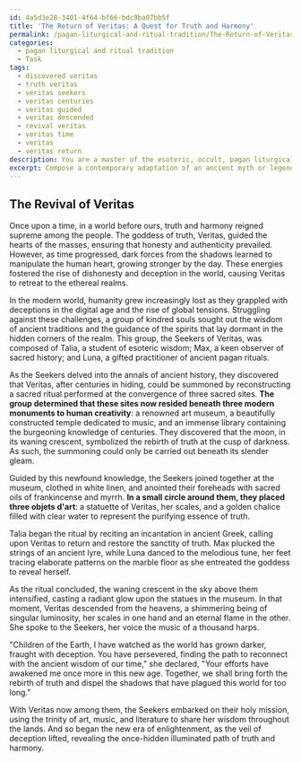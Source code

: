 ```yaml
---
id: 4a5d3e28-3401-4f64-bf66-bdc9ba07bb5f
title: 'The Return of Veritas: A Quest for Truth and Harmony'
permalink: /pagan-liturgical-and-ritual-tradition/The-Return-of-Veritas-A-Quest-for-Truth-and-Harmony/
categories:
  - pagan liturgical and ritual tradition
  - Task
tags:
  - discovered veritas
  - truth veritas
  - veritas seekers
  - veritas centuries
  - veritas guided
  - veritas descended
  - revival veritas
  - veritas time
  - veritas
  - veritas return
description: You are a master of the esoteric, occult, pagan liturgical and ritual tradition, you complete tasks to the absolute best of your ability, no matter if you think you were not trained to do the task specifically, you will attempt to do it anyways, since you have performed the tasks you are given with great mastery, accuracy, and deep understanding of what is requested. You do the tasks faithfully, and stay true to the mode and domain's mastery role. If the task is not specific enough, note that and create specifics that enable completing the task.
excerpt: Compose a contemporary adaptation of an ancient myth or legend rooted in pagan liturgical and ritual tradition, by incorporating modern cultural elements, symbolic references, and ritual practices. Ensure that your adaptation highlights specific aspects of the chosen myth or legend, such as key characters, moral lessons, and the transition from the old world to the modern era. Moreover, enrich the complexity of the narrative by employing symbolic language and crafting elaborate ritual scenes that reflect the essence of esoteric and occult knowledge.
---
```


## The Revival of Veritas

Once upon a time, in a world before ours, truth and harmony reigned supreme among the people. The goddess of truth, Veritas, guided the hearts of the masses, ensuring that honesty and authenticity prevailed. However, as time progressed, dark forces from the shadows learned to manipulate the human heart, growing stronger by the day. These energies fostered the rise of dishonesty and deception in the world, causing Veritas to retreat to the ethereal realms.

In the modern world, humanity grew increasingly lost as they grappled with deceptions in the digital age and the rise of global tensions. Struggling against these challenges, a group of kindred souls sought out the wisdom of ancient traditions and the guidance of the spirits that lay dormant in the hidden corners of the realm. This group, the Seekers of Veritas, was composed of Talia, a student of esoteric wisdom; Max, a keen observer of sacred history; and Luna, a gifted practitioner of ancient pagan rituals.

As the Seekers delved into the annals of ancient history, they discovered that Veritas, after centuries in hiding, could be summoned by reconstructing a sacred ritual performed at the convergence of three sacred sites. **The group determined that these sites now resided beneath three modern monuments to human creativity**: a renowned art museum, a beautifully constructed temple dedicated to music, and an immense library containing the burgeoning knowledge of centuries. They discovered that the moon, in its waning crescent, symbolized the rebirth of truth at the cusp of darkness. As such, the summoning could only be carried out beneath its slender gleam.

Guided by this newfound knowledge, the Seekers joined together at the museum, clothed in white linen, and anointed their foreheads with sacred oils of frankincense and myrrh. **In a small circle around them, they placed three objets d'art**: a statuette of Veritas, her scales, and a golden chalice filled with clear water to represent the purifying essence of truth.

Talia began the ritual by reciting an incantation in ancient Greek, calling upon Veritas to return and restore the sanctity of truth. Max plucked the strings of an ancient lyre, while Luna danced to the melodious tune, her feet tracing elaborate patterns on the marble floor as she entreated the goddess to reveal herself.

As the ritual concluded, the waning crescent in the sky above them intensified, casting a radiant glow upon the statues in the museum. In that moment, Veritas descended from the heavens, a shimmering being of singular luminosity, her scales in one hand and an eternal flame in the other. She spoke to the Seekers, her voice the music of a thousand harps.

"Children of the Earth, I have watched as the world has grown darker, fraught with deception. You have persevered, finding the path to reconnect with the ancient wisdom of our time," she declared, "Your efforts have awakened me once more in this new age. Together, we shall bring forth the rebirth of truth and dispel the shadows that have plagued this world for too long."

With Veritas now among them, the Seekers embarked on their holy mission, using the trinity of art, music, and literature to share her wisdom throughout the lands. And so began the new era of enlightenment, as the veil of deception lifted, revealing the once-hidden illuminated path of truth and harmony.
